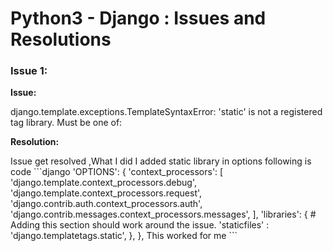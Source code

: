 # Python3 - Django : Issues and Resolutions

### Issue 1:
<b>Issue:</b>
<p>django.template.exceptions.TemplateSyntaxError: 'static' is not a registered tag library. Must be one of:
<p>
<b>Resolution:</b>
<p>Issue get resolved ,What I did I added static library in options following is code
```django
'OPTIONS': {
        'context_processors': [
            'django.template.context_processors.debug',
            'django.template.context_processors.request',
            'django.contrib.auth.context_processors.auth',
            'django.contrib.messages.context_processors.messages',
        ],
        'libraries': { # Adding this section should work around the issue.
            'staticfiles' : 'django.templatetags.static',
        },
    }, 
This worked for me
```
